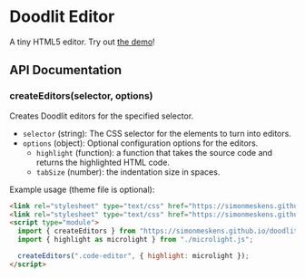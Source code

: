 # Doodlit Editor

A tiny HTML5 editor. Try out [the demo](https://simonmeskens.github.io/doodlit-editor/demo)!

## API Documentation

### createEditors(selector, options)

Creates Doodlit editors for the specified selector.

- `selector` (string): The CSS selector for the elements to turn into editors.
- `options` (object): Optional configuration options for the editors.
  - `highlight` (function): a function that takes the source code and returns the highlighted HTML code.
  - `tabSize` (number): the indentation size in spaces.

Example usage (theme file is optional):

```html
<link rel="stylesheet" type="text/css" href="https://simonmeskens.github.io/doodlit-editor/src/theme.css" />
<link rel="stylesheet" type="text/css" href="https://simonmeskens.github.io/doodlit-editor/src/editor.css" />
<script type="module">
  import { createEditors } from "https://simonmeskens.github.io/doodlit-editor/src/editor.js";
  import { highlight as microlight } from "./microlight.js";

  createEditors(".code-editor", { highlight: microlight });
</script>
```